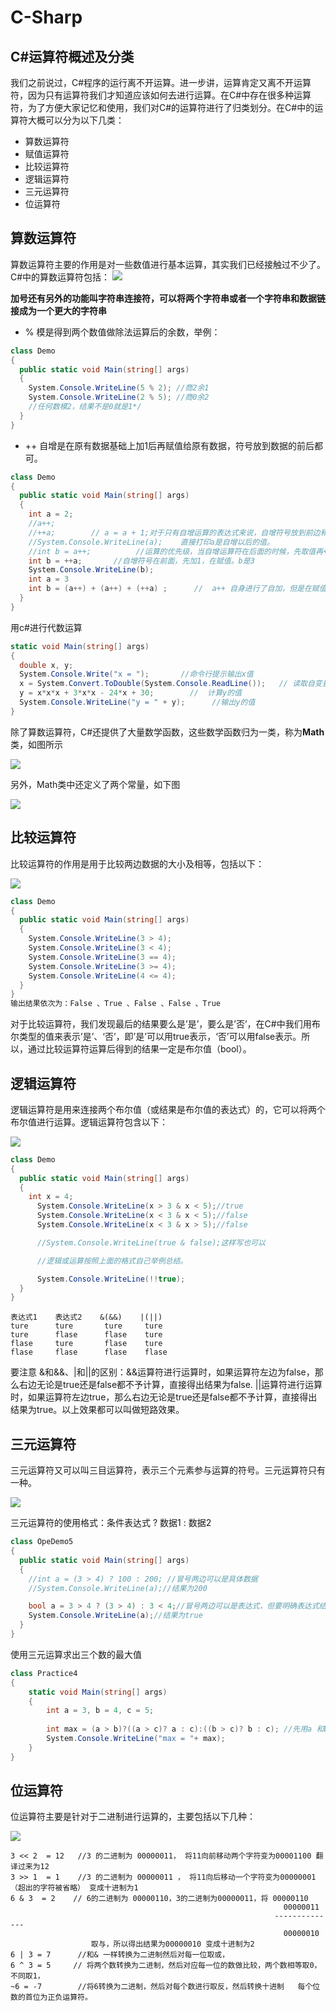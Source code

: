 # C-Sharp

## C#运算符概述及分类
我们之前说过，C#程序的运行离不开运算。进一步讲，运算肯定又离不开运算符，因为只有运算符我们才知道应该如何去进行运算。在C#中存在很多种运算符，为了方便大家记忆和使用，我们对C#的运算符进行了归类划分。在C#中的运算符大概可以分为以下几类：
* 算数运算符
* 赋值运算符
* 比较运算符
* 逻辑运算符
* 三元运算符
* 位运算符

## 算数运算符
算数运算符主要的作用是对一些数值进行基本运算，其实我们已经接触过不少了。C#中的算数运算符包括：
![](http://nts.newbieol.com/static/k30/unity_csharp/5,%E8%BF%90%E7%AE%97%E7%AC%A6/images/1.png)

**加号还有另外的功能叫字符串连接符，可以将两个字符串或者一个字符串和数据链接成为一个更大的字符串**
* % 模是得到两个数值做除法运算后的余数，举例：
```c#
class Demo
{
  public static void Main(string[] args)
  {
    System.Console.WriteLine(5 % 2); //商2余1
  	System.Console.WriteLine(2 % 5); //商0余2
  	//任何数模2，结果不是0就是1*/
  }
}
```
* ++ 自增是在原有数据基础上加1后再赋值给原有数据，符号放到数据的前后都可。
```c#
class Demo
{
  public static void Main(string[] args)
  {
    int a = 2;
  	//a++;  
  	//++a;	      // a = a + 1;对于只有自增运算的表达式来说，自增符号放到前边和后边是一样的。
  	//System.Console.WriteLine(a);    直接打印a是自增以后的值。
  	//int b = a++;      	//运算的优先级，当自增运算符在后面的时候，先取值再+1，b是2
  	int b = ++a;       //自增符号在前面，先加1，在赋值。b是3
  	System.Console.WriteLine(b);
    int a = 3
    int b = (a++) + (a++) + (++a) ;      //  a++ 自身进行了自加，但是在赋值的时候是自加之前的值，++a是赋予自加之后的值 b = 13
  }
}
```
用c#进行代数运算
```c#
static void Main(string[] args)
{
  double x, y;
  System.Console.Write("x = ");       //命令行提示输出x值
  x = System.Convert.ToDouble(System.Console.ReadLine());   // 读取自变量x 的值 将输入的字符串转换为double类型
  y = x*x*x + 3*x*x - 24*x + 30;        //  计算y的值
  System.Console.WriteLine("y = " + y);      //输出y的值
}
```

除了算数运算符，C#还提供了大量数学函数，这些数学函数归为一类，称为**Math**类，如图所示

![](http://i2.muimg.com/1949/084e5382c0d01b66.png)

另外，Math类中还定义了两个常量，如下图

![](http://i2.muimg.com/1949/d0fa784c723590f0.png)

##  比较运算符
比较运算符的作用是用于比较两边数据的大小及相等，包括以下：

![](http://nts.newbieol.com/static/k30/unity_csharp/5,%E8%BF%90%E7%AE%97%E7%AC%A6/images/3.png)

```c#
class Demo
{
  public static void Main(string[] args)
  {
	System.Console.WriteLine(3 > 4);
	System.Console.WriteLine(3 < 4);
	System.Console.WriteLine(3 == 4);
	System.Console.WriteLine(3 >= 4);
	System.Console.WriteLine(4 <= 4);
  }
}
输出结果依次为：False 、True 、False 、False 、True
```
对于比较运算符，我们发现最后的结果要么是’是’，要么是’否’，在C#中我们用布尔类型的值来表示’是’、‘否’，即’是’可以用true表示，‘否’可以用false表示。所以，通过比较运算符运算后得到的结果一定是布尔值（bool）。

##  逻辑运算符
逻辑运算符是用来连接两个布尔值（或结果是布尔值的表达式）的，它可以将两个布尔值进行运算。逻辑运算符包含以下：

![](http://nts.newbieol.com/static/k30/unity_csharp/5,%E8%BF%90%E7%AE%97%E7%AC%A6/images/4.png)

```c#
class Demo
{
  public static void Main(string[] args)
  {
  	int x = 4;
	  System.Console.WriteLine(x > 3 & x < 5);//true
	  System.Console.WriteLine(x < 3 & x < 5);//false
	  System.Console.WriteLine(x < 3 & x > 5);//false

	  //System.Console.WriteLine(true & false);这样写也可以

	  //逻辑或运算按照上面的格式自己举例总结。

	  System.Console.WriteLine(!!true);
  }
}
```

```
表达式1    表达式2    &(&&)    |(||)   
ture      ture       ture     ture    
ture      flase      flase    ture
flase     ture       flase    ture
flase     flase      flase    flase
```
要注意 &和&&、|和||的区别：&&运算符进行运算时，如果运算符左边为false，那么右边无论是true还是false都不予计算，直接得出结果为false.
||运算符进行运算时，如果运算符左边true，那么右边无论是true还是false都不予计算，直接得出结果为true。以上效果都可以叫做短路效果。

## 三元运算符
三元运算符又可以叫三目运算符，表示三个元素参与运算的符号。三元运算符只有一种。

![](http://nts.newbieol.com/static/k30/unity_csharp/5,%E8%BF%90%E7%AE%97%E7%AC%A6/images/5.png)

三元运算符的使用格式：条件表达式 ? 数据1 : 数据2

```c#
class OpeDemo5
{
  public static void Main(string[] args)
  {
	//int a = (3 > 4) ? 100 : 200; //冒号两边可以是具体数据
	//System.Console.WriteLine(a);//结果为200

	bool a = 3 > 4 ? (3 > 4) : 3 < 4;//冒号两边可以是表达式，但要明确表达式结果的类型
	System.Console.WriteLine(a);//结果为true
  }
}
```
使用三元运算求出三个数的最大值

```c#
class Practice4
{
	static void Main(string[] args)
	{
		int a = 3, b = 4, c = 5;
		
		int max = (a > b)?((a > c)? a : c):((b > c)? b : c); //先用a 和b 做比较 然后用大的分别去和c做比较，求出最大值
		System.Console.WriteLine("max = "+ max);
	}
}
```

## 位运算符

位运算符主要是针对于二进制进行运算的，主要包括以下几种：

![](http://nts.newbieol.com/static/k30/unity_csharp/5,%E8%BF%90%E7%AE%97%E7%AC%A6/images/6.png)

```
3 << 2  = 12   //3 的二进制为 00000011， 将11向前移动两个字符变为00001100 翻译过来为12
3 >> 1  = 1    //3 的二进制为 00000011 ， 将11向后移动一个字符变为00000001（超出的字符被省略） 变成十进制为1
6 & 3  = 2    // 6的二进制为 00000110，3的二进制为00000011，将 00000110
                                                             00000011
                                                           --------------
                                                             00000010
                  取与，所以得出结果为00000010 变成十进制为2
6 | 3 = 7      //和& 一样转换为二进制然后对每一位取或，
6 ^ 3 = 5     // 将两个数转换为二进制，然后对应每一位的数做比较，两个数相等取0，不同取1，
~6 = -7        //将6转换为二进制，然后对每个数进行取反，然后转换十进制   每个位数的首位为正负运算符。
```


